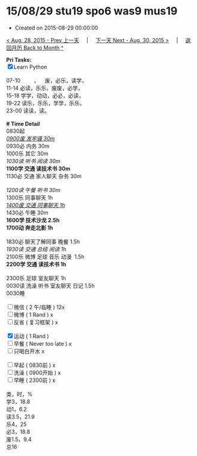 # 15/08/29 stu19 spo6 was9 mus19

- Created on 2015-08-29 00:00:00

[< Aug. 28, 2015 - Prev 上一天](/_archived/lifelogs/2015/08/d28.md) &nbsp; &nbsp; | &nbsp; &nbsp; [下一天 Next - Aug. 30, 2015 >](/_archived/lifelogs/2015/08/d30.md) &nbsp; &nbsp; |  &nbsp; &nbsp; [返回月历 Back to Month ^](/_archived/lifelogs/2015/08/index.md)
<br/><div><strong>Pri Tasks:</strong></div><div><input checked="true" type="checkbox"/>Learn Python</div><div><br/></div><div>07-10         ，    废，必乐，读学，</div><div>11-14 必读，乐乐，废废，必学，</div><div>15-18 学学，动动，必必，必读，</div><div>19-22 读乐，乐乐，学学，乐乐，</div><div>23-00 读读，读。</div><div><br/></div><div><b># Time Detail</b></div><div>0830起</div><div><i><u>0900废 发牢骚 30m</u></i></div><div>0930必 内务 30m</div><div>1000乐 其它 30m</div><div><i>1030读 听书 阅读 30m</i></div><div><b>1100学 交通 读技术书 30m</b></div><div>1130必 交通 家人聊天 杂务 30m</div><div><b><br/></b></div><div><i>1200读 午餐 听书 30m</i></div><div>1300乐 同事聊天 1h</div><div><i><u>1400废 交通 同事聊天 1h</u></i></div><div>1430必 午睡 30m</div><div><b>1600学 技术沙龙 2.5h</b></div><div><b>1700动 奔走北影 1h</b></div><div><b><br/></b></div><div>1830必 聊天了解同事 晚餐 1.5h</div><div><i>1930读 交通 总结 阅读 1h</i></div><div>2100乐 微博 足球 音乐 动漫  1.5h</div><div><b>2200学 交通 读技术书 1h</b></div><div><b><br/></b></div><div>2300乐 足球 室友聊天 1h</div><div>0030读 洗澡 听书 室友聊天 日记 1.5h</div><div>0030睡</div><div><br/></div><div><input type="checkbox"/>微信 ( 2 午/临睡 ) 12x</div><div><input type="checkbox"/>微博 ( 1 Rand ) x</div><div><input type="checkbox"/>反省 ( 复习框架 ) x</div><div><br/></div><div><div><input checked="true" type="checkbox"/>运动 ( 1 Rand ) </div><div><input type="checkbox"/>早餐 ( Never too late ) x</div></div><div><input type="checkbox"/>只喝白开水 x</div><div><br/></div><div><input type="checkbox"/>早起 ( 0830前 ) x</div><div><input type="checkbox"/>洗澡 ( 0900开始 ) x<br/></div><div><input type="checkbox"/>早睡 ( 2300前 ) x</div><div><br clear="none"/></div><div>类，时，%</div><div>学3，18.8</div><div>动1，6.2</div><div>读3.5，21.9<br clear="none"/>乐4，25</div><div>必3，18.8</div><div>废1.5，9.4</div><div>总16</div>
